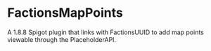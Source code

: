 # FactionsMapPoints
 A 1.8.8 Spigot plugin that links with FactionsUUID to add map points viewable through the PlaceholderAPI.
